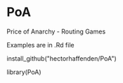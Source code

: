 # PoA
Price of Anarchy - Routing Games

Examples are in .Rd file

install_github("hectorhaffenden/PoA")

library(PoA)
